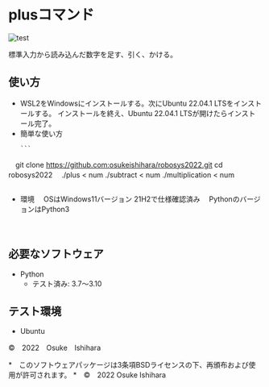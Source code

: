 # plusコマンド
![test](https://github.com/osukeishihara/robosys2022/actions/workflows/test.yml/badge.svg)

標準入力から読み込んだ数字を足す、引く、かける。

## 使い方
* WSL2をWindowsにインストールする。次にUbuntu 22.04.1 LTSをインストールする。
  インストールを終え、Ubuntu 22.04.1 LTSが開けたらインストール完了。
* 簡単な使い方
  ````
  ```
　git clone https://github.com:osukeishihara/robosys2022.git
  cd robosys2022
　./plus < num
  ./subtract < num
  ./multiplication < num
  ```
  ````
* 環境
　OSはWindows11バージョン 21H2で仕様確認済み
　PythonのバージョンはPython3

　


## 必要なソフトウェア
* Python
  * テスト済み: 3.7～3.10

## テスト環境
* Ubuntu

©　2022　Osuke　Ishihara


















*　このソフトウェアパッケージは3条項BSDライセンスの下、再頒布および使用が許可されます。
*　©　2022 Osuke Ishihara
